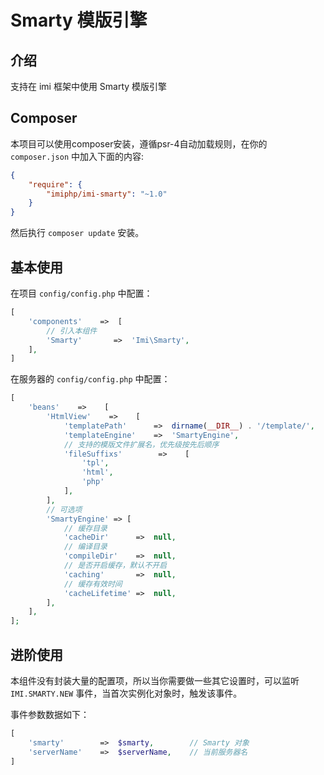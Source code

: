 # Smarty 模版引擎

## 介绍

支持在 imi 框架中使用 Smarty 模版引擎

## Composer

本项目可以使用composer安装，遵循psr-4自动加载规则，在你的 `composer.json` 中加入下面的内容:

```json
{
    "require": {
        "imiphp/imi-smarty": "~1.0"
    }
}
```

然后执行 `composer update` 安装。

## 基本使用

在项目 `config/config.php` 中配置：

```php
[
    'components'    =>  [
        // 引入本组件
        'Smarty'       =>  'Imi\Smarty',
    ],
]
```

在服务器的 `config/config.php` 中配置：

```php
[
    'beans'    =>    [
        'HtmlView'    =>    [
            'templatePath'      =>  dirname(__DIR__) . '/template/',
            'templateEngine'    =>  'SmartyEngine',
            // 支持的模版文件扩展名，优先级按先后顺序
            'fileSuffixs'        =>    [
                'tpl',
                'html',
                'php'
            ],
        ],
        // 可选项
        'SmartyEngine' => [
            // 缓存目录
            'cacheDir'      =>  null,
            // 编译目录
            'compileDir'    =>  null,
            // 是否开启缓存，默认不开启
            'caching'       =>  null,
            // 缓存有效时间
            'cacheLifetime' =>  null,
        ],
    ],
];
```

## 进阶使用

本组件没有封装大量的配置项，所以当你需要做一些其它设置时，可以监听 `IMI.SMARTY.NEW` 事件，当首次实例化对象时，触发该事件。

事件参数数据如下：

```php
[
    'smarty'        =>  $smarty,        // Smarty 对象
    'serverName'    =>  $serverName,    // 当前服务器名
]
```
